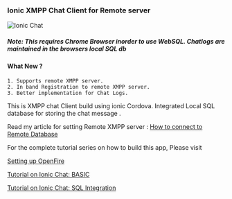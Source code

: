 ### Ionic XMPP Chat Client for Remote server

![Ionic Chat](https://raw.githubusercontent.com/arjunsk/XMPP-Chat-Client-Remote/master/screenshot/hello.png)

##### Note: This requires Chrome Browser inorder to use WebSQL. Chatlogs are maintained in the browsers local SQL db

#### What New ?

    1. Supports remote XMPP server.
    2. In band Registration to remote XMPP server.
    3. Better implementation for Chat Logs.


This is XMPP chat Client build using ionic Cordova. Integrated Local SQL database for storing the chat message .

Read my article for setting Remote XMPP server : 
[How to connect to Remote Database](http://www.arjunsk.com/uncategorized/ionic-xmpp-client-sql-db-part-5/)

For the complete tutorial series on how to build this app, Please visit 

[Setting up OpenFire](http://www.arjunsk.com/html5/part-1-xmpp-chat-in-ionic-cordova-setting-server-in-local-host/)

[Tutorial on Ionic Chat: BASIC](http://www.arjunsk.com/html5/part-2-ionic-xmpp-chat-client-using-strophe-js/)

[Tutorial on Ionic Chat: SQL Integration ](http://www.arjunsk.com/html5/ionic-xmpp-client-sql_db-part-4/)
